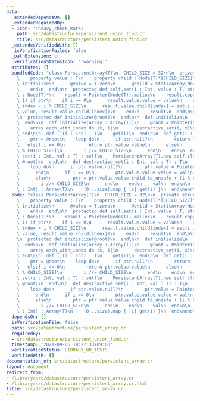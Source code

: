 ```yaml
---
data:
  _extendedDependsOn: []
  _extendedRequiredBy:
  - icon: ':heavy_check_mark:'
    path: src/datastructure/persistent_union_find.cr
    title: src/datastructure/persistent_union_find.cr
  _extendedVerifiedWith: []
  _isVerificationFailed: false
  _pathExtension: cr
  _verificationStatusIcon: ':warning:'
  attributes: {}
  bundledCode: "class PersistentArray(T)\n  CHILD_SIZE = 32\n\n  private struct Node(T)\n\
    \    property value : T\n    property child : Node(T)*[CHILD_SIZE]\n\n    def\
    \ initialize\n      @value = T.zero\n      @child = StaticArray(Node(T)*, CHILD_SIZE).new(Pointer(Node(T)).null)\n\
    \    end\n  end\n\n  protected def self.set(i : Int, value : T, ptr : Node(T)*)\
    \ : Node(T)*\n    result = Pointer(Node(T)).malloc\n    result.copy_from(ptr,\
    \ 1) if ptr\n    if i == 0\n      result.value.value = value\n    else\n     \
    \ index = i % CHILD_SIZE\n      result.value.child[index] = set(i // CHILD_SIZE,\
    \ value, result.value.child[index])\n    end\n    result\n  end\n\n  @root : Node(T)*\n\
    \n  protected def initialize(@root)\n  end\n\n  def initialize\n    @root = Pointer(Node(T)).null\n\
    \  end\n\n  def initialize(array : Array(T))\n    @root = Pointer(Node(T)).null\n\
    \    array.each_with_index do |x, i|\n      destractive_set(i, x)\n    end\n \
    \ end\n\n  def [](i : Int) : T\n    get(i)\n  end\n\n  def get(i : Int) : T\n\
    \    ptr = @root\n    loop do\n      if ptr.null?\n        return T.zero\n   \
    \   elsif i == 0\n        return ptr.value.value\n      else\n        ptr = ptr.value.child[i\
    \ % CHILD_SIZE]\n        i //= CHILD_SIZE\n      end\n    end\n  end\n\n  def\
    \ set(i : Int, val : T) : self\n    PersistentArray(T).new self.class.set(i, val,\
    \ @root)\n  end\n\n  def destractive_set(i : Int, val : T) : T\n    ptr = pointerof(@root)\n\
    \    loop do\n      if ptr.value.null?\n        ptr.value = Pointer(Node(T)).malloc\n\
    \      end\n      if i == 0\n        ptr.value.value.value = val\n        break\n\
    \      else\n        ptr = ptr.value.value.child.to_unsafe + (i % CHILD_SIZE)\n\
    \        i //= CHILD_SIZE\n      end\n    end\n    val\n  end\n\n  def to_a(size\
    \ : Int) : Array(T)\n    (0...size).map { |i| get(i) }\n  end\nend\n"
  code: "class PersistentArray(T)\n  CHILD_SIZE = 32\n\n  private struct Node(T)\n\
    \    property value : T\n    property child : Node(T)*[CHILD_SIZE]\n\n    def\
    \ initialize\n      @value = T.zero\n      @child = StaticArray(Node(T)*, CHILD_SIZE).new(Pointer(Node(T)).null)\n\
    \    end\n  end\n\n  protected def self.set(i : Int, value : T, ptr : Node(T)*)\
    \ : Node(T)*\n    result = Pointer(Node(T)).malloc\n    result.copy_from(ptr,\
    \ 1) if ptr\n    if i == 0\n      result.value.value = value\n    else\n     \
    \ index = i % CHILD_SIZE\n      result.value.child[index] = set(i // CHILD_SIZE,\
    \ value, result.value.child[index])\n    end\n    result\n  end\n\n  @root : Node(T)*\n\
    \n  protected def initialize(@root)\n  end\n\n  def initialize\n    @root = Pointer(Node(T)).null\n\
    \  end\n\n  def initialize(array : Array(T))\n    @root = Pointer(Node(T)).null\n\
    \    array.each_with_index do |x, i|\n      destractive_set(i, x)\n    end\n \
    \ end\n\n  def [](i : Int) : T\n    get(i)\n  end\n\n  def get(i : Int) : T\n\
    \    ptr = @root\n    loop do\n      if ptr.null?\n        return T.zero\n   \
    \   elsif i == 0\n        return ptr.value.value\n      else\n        ptr = ptr.value.child[i\
    \ % CHILD_SIZE]\n        i //= CHILD_SIZE\n      end\n    end\n  end\n\n  def\
    \ set(i : Int, val : T) : self\n    PersistentArray(T).new self.class.set(i, val,\
    \ @root)\n  end\n\n  def destractive_set(i : Int, val : T) : T\n    ptr = pointerof(@root)\n\
    \    loop do\n      if ptr.value.null?\n        ptr.value = Pointer(Node(T)).malloc\n\
    \      end\n      if i == 0\n        ptr.value.value.value = val\n        break\n\
    \      else\n        ptr = ptr.value.value.child.to_unsafe + (i % CHILD_SIZE)\n\
    \        i //= CHILD_SIZE\n      end\n    end\n    val\n  end\n\n  def to_a(size\
    \ : Int) : Array(T)\n    (0...size).map { |i| get(i) }\n  end\nend\n"
  dependsOn: []
  isVerificationFile: false
  path: src/datastructure/persistent_array.cr
  requiredBy:
  - src/datastructure/persistent_union_find.cr
  timestamp: '2021-09-06 18:27:33+09:00'
  verificationStatus: LIBRARY_NO_TESTS
  verifiedWith: []
documentation_of: src/datastructure/persistent_array.cr
layout: document
redirect_from:
- /library/src/datastructure/persistent_array.cr
- /library/src/datastructure/persistent_array.cr.html
title: src/datastructure/persistent_array.cr
---
```

